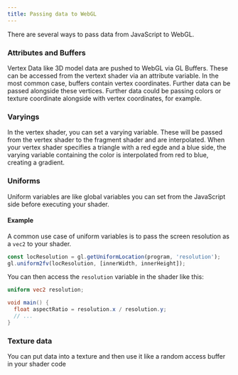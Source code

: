```yaml
---
title: Passing data to WebGL
---
```


There are several ways to pass data from JavaScript to WebGL.

### Attributes and Buffers

Vertex Data like 3D model data are pushed to WebGL via GL Buffers. These can be accessed from the vertext shader via an attribute variable. In the most common case, buffers contain vertex coordinates. Further data can be passed alongside these vertices. Further data could be passing colors or texture coordinate alongside with vertex coordinates, for example.

### Varyings

In the vertex shader, you can set a varying variable. These will be passed from the vertex shader to the fragment shader and are interpolated. When your vertex shader specifies a triangle with a red egde and a blue side, the varying variable containing the color is interpolated from red to blue, creating a gradient.

### Uniforms

Uniform variables are like global variables you can set from the JavaScript side before executing your shader.

#### Example

A common use case of uniform variables is to pass the screen resolution as a `vec2` to your shader.

```js
const locResolution = gl.getUniformLocation(program, 'resolution');
gl.uniform2fv(locResolution, [innerWidth, innerHeight]);
```

You can then access the `resolution` variable in the shader like this:

```glsl
uniform vec2 resolution;

void main() {
  float aspectRatio = resolution.x / resolution.y;
  // ...
}
```

### Texture data

You can put data into a texture and then use it like a random access buffer in your shader code
